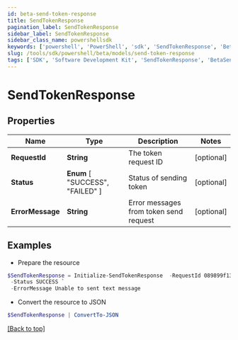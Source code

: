 ```yaml
---
id: beta-send-token-response
title: SendTokenResponse
pagination_label: SendTokenResponse
sidebar_label: SendTokenResponse
sidebar_class_name: powershellsdk
keywords: ['powershell', 'PowerShell', 'sdk', 'SendTokenResponse', 'BetaSendTokenResponse'] 
slug: /tools/sdk/powershell/beta/models/send-token-response
tags: ['SDK', 'Software Development Kit', 'SendTokenResponse', 'BetaSendTokenResponse']
---
```



# SendTokenResponse

## Properties

Name | Type | Description | Notes
------------ | ------------- | ------------- | -------------
**RequestId** | **String** | The token request ID | [optional] 
**Status** |  **Enum** [  "SUCCESS",    "FAILED" ] | Status of sending token | [optional] 
**ErrorMessage** | **String** | Error messages from token send request | [optional] 

## Examples

- Prepare the resource
```powershell
$SendTokenResponse = Initialize-SendTokenResponse  -RequestId 089899f13a8f4da7824996191587bab9 `
 -Status SUCCESS `
 -ErrorMessage Unable to sent text message
```

- Convert the resource to JSON
```powershell
$SendTokenResponse | ConvertTo-JSON
```


[[Back to top]](#) 

